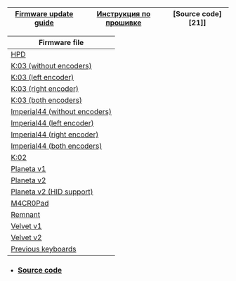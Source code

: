 | [Firmware update guide][19]  | [Инструкция по прошивке][20] | [Source code][21]] |
| ---------------------------  | ---------------------------- | -----------------  |


| Firmware file  |
| -------------- |
|[HPD][01]
|[K:03 (without encoders)][02]
|[K:03 (left encoder)][03]
|[K:03 (right encoder)][04]
|[K:03 (both encoders)][05]
|[Imperial44 (without encoders)][06]
|[Imperial44 (left encoder)][07]
|[Imperial44 (right encoder)][08]
|[Imperial44 (both encoders)][09]
|[K:02][10]
|[Planeta v1][11]
|[Planeta v2][12]
|[Planeta v2 (HID support)][13]
|[M4CR0Pad][14]
|[Remnant][15]
|[Velvet v1][16]
|[Velvet v2][17]
|[Previous keyboards][18]


[01]: https://github.com/ergohaven/vial-qmk/releases/download/3.2/3.2_hpd_v1.uf2                          
[02]: https://github.com/ergohaven/vial-qmk/releases/download/3.2/3.2_k03_no-enc.uf2          
[03]: https://github.com/ergohaven/vial-qmk/releases/download/3.2/3.2_k03_enc-left.uf2       
[04]: https://github.com/ergohaven/vial-qmk/releases/download/3.2/3.2_k03_enc-right.uf2     
[05]: https://github.com/ergohaven/vial-qmk/releases/download/3.2/3.2_k03_enc-left-right.uf2
[06]: https://github.com/ergohaven/vial-qmk/releases/download/3.2/3.2_imperial44_no-enc.uf2    
[07]: https://github.com/ergohaven/vial-qmk/releases/download/3.2/3.2_imperial44_enc-left.uf2  
[08]: https://github.com/ergohaven/vial-qmk/releases/download/3.2/3.2_imperial44_enc-right.uf2
[09]: https://github.com/ergohaven/vial-qmk/releases/download/3.2/3.2_imperial44_enc-left-right.uf2
[10]: https://github.com/ergohaven/vial-qmk/releases/download/3.2/3.2_k02_v1.uf2
[11]: https://github.com/ergohaven/vial-qmk/releases/download/3.2/3.2_planeta_v1.uf2
[12]: https://github.com/ergohaven/vial-qmk/releases/download/3.2/3.2_planeta_v2.uf2
[13]: https://github.com/ergohaven/vial-qmk/releases/download/3.2/3.2_planeta_hid.uf2
[14]: https://github.com/ergohaven/vial-qmk/releases/download/3.2/3.2_macropad_v1.uf2
[15]: https://github.com/ergohaven/vial-qmk/releases/download/3.2/3.2_remnant_v1.uf2
[16]: https://github.com/ergohaven/vial-qmk/releases/download/3.2/3.2_velvet_v1.uf2
[17]: https://github.com/ergohaven/vial-qmk/releases/download/3.2/3.2_velvet_v2.uf2
[18]: https://github.com/ergohaven/keymap_hub/tree/main/archive
[19]: https://ergohaven.xyz/docs
[20]: https://ru.ergohaven.xyz/docs


- ### [Source code](https://github.com/ergohaven/vial-qmk/tree/vial/keyboards/ergohaven)
